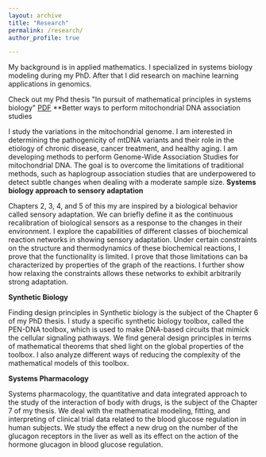 ```yaml
---
layout: archive
title: "Research"
permalink: /research/
author_profile: true

---
```


My background is in applied mathematics. I specialized in systems biology modeling during my PhD. After that I did research on machine learning applications in genomics.

Check out my Phd thesis "In pursuit of mathematical principles in systems biology" [PDF](https://research.tue.nl/files/92435580/20180313_Masroor.pdf)
**Better ways to perform mitochondrial DNA association studies

I study the variations in the mitochondrial genome. I am interested in determining the pathogenicity of mtDNA variants and their role in the etiology of chronic disease, cancer treatment, and healthy aging. I am developing methods to perform Genome-Wide Association Studies for mitochondrial DNA. The goal is to overcome the limitations of traditional methods, such as haplogroup association studies that are underpowered to detect subtle changes when dealing with a moderate sample size.
**Systems biology approach to sensory adaptation**

Chapters 2, 3, 4, and 5 of this my are inspired by a biological behavior
called sensory adaptation. We can briefly define it as the continuous recalibration of biological sensors as a response to the changes in their environment. I explore the capabilities of different classes of biochemical reaction
networks in showing sensory adaptation. Under certain constraints on the
structure and thermodynamics of these biochemical reactions, I prove that
the functionality is limited. I prove that those limitations can ba characterized by properties of the graph of the reactions. I further show how
relaxing the constraints allows these networks to exhibit arbitrarily strong
adaptation.

**Synthetic Biology**

Finding design principles in Synthetic biology is the subject of the Chapter 6
of my PhD thesis. I study a specific synthetic biology toolbox, called the PEN-DNA toolbox, which is used to make DNA-based circuits that
mimick the cellular signaling pathways. We find general design principles in
terms of mathematical theorems that shed light on the global properties of
the toolbox. I also analyze different ways of reducing the complexity of
the mathematical models of this toolbox.

**Systems Pharmacology**

Systems pharmacology, the quantitative and data integrated approach to the
study of the interaction of body with drugs, is the subject of the Chapter 7 of
my thesis. We deal with the mathematical modeling, fitting, and interpreting of clinical trial data related to the blood glucose regulation in human subjects.
We study the effect a new drug on the number of the glucagon receptors in
the liver as well as its effect on the action of the hormone glucagon in blood
glucose regulation. 

<!-- $ \int_0^\infty \frac{x^3}{e^x-1}\,dx = \frac{\pi^4}{15}  $

<div class="math">
\begin{equation}
\int_0^\infty \frac{x^3}{e^x-1}\,dx = \frac{\pi^4}{15}  
\end{equation}
</div>
-->

